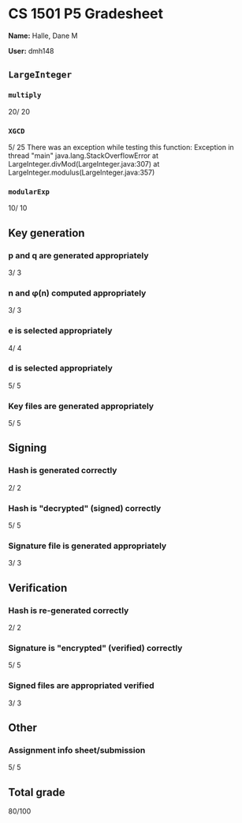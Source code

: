 # CS 1501 P5 Gradesheet

__Name:__ Halle, Dane M

__User:__ dmh148

## `LargeInteger`

### `multiply` 


20/ 20

### `XGCD` 


5/ 25
There was an exception while testing this function:
Exception in thread "main" java.lang.StackOverflowError
        at LargeInteger.divMod(LargeInteger.java:307)
        at LargeInteger.modulus(LargeInteger.java:357)

### `modularExp` 


10/ 10


## Key generation

### p and q are generated appropriately 


3/ 3

### n and φ(n) computed appropriately 


3/ 3

### e is selected appropriately 


4/ 4

### d is selected appropriately 


5/ 5

### Key files are generated appropriately 


5/ 5


## Signing

### Hash is generated correctly 


2/ 2

### Hash is "decrypted" (signed) correctly 


5/ 5

### Signature file is generated appropriately 


3/ 3


## Verification

### Hash is re-generated correctly 


2/ 2

### Signature is "encrypted" (verified) correctly 


5/ 5

### Signed files are appropriated verified 


3/ 3


## Other

### Assignment info sheet/submission 


5/ 5

## Total grade

80/100

